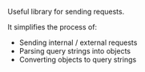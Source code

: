 Useful library for sending requests.

It simplifies the process of:

- Sending internal / external requests
- Parsing query strings into objects
- Converting objects to query strings
